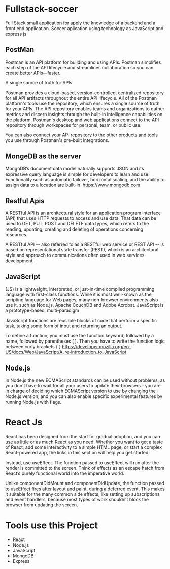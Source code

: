 # Fullstack-soccer
Full Stack small application for apply the knowledge of a backend and a front end application.
Soccer aplication using technology as JavaScript and express js 


## PostMan
Postman is an API platform for building and using APIs. Postman simplifies each step of the API lifecycle and streamlines collaboration so you can create better APIs—faster.

A single source of truth for APIs

Postman provides a cloud-based, version-controlled, centralized repository for all API artifacts throughout the entire API lifecycle. All of the Postman platform's tools use the repository, which ensures a single source of truth for your APIs. The API repository enables teams and organizations to gather metrics and discern insights through the built-in intelligence capabilities on the platform. Postman's desktop and web applications connect to the API repository through workspaces for personal, team, or public use.

You can also connect your API repository to the other products and tools you use through Postman's pre-built integrations.

## MongeDB as the server 

MongoDB’s document data model naturally supports JSON and its expressive query language is simple for developers to learn and use. Functionality such as automatic failover, horizontal scaling, and the ability to assign data to a location are built-in.
https://www.mongodb.com

## Restful Apis
A RESTful API is an architectural style for an application program interface (API) that uses HTTP requests to access and use data. That data can be used to GET, PUT, POST and DELETE data types, which refers to the reading, updating, creating and deleting of operations concerning resources.

A RESTful API -- also referred to as a RESTful web service or REST API -- is based on representational state transfer (REST), which is an architectural style and approach to communications often used in web services development.

## JavaScript 

 (JS) is a lightweight, interpreted, or just-in-time compiled programming language with first-class functions. While it is most well-known as the scripting language for Web pages, many non-browser environments also use it, such as Node.js, Apache CouchDB and Adobe Acrobat. JavaScript is a prototype-based, multi-paradigm

JavaScript functions are reusable blocks of code that perform a specific task, taking some form of input and returning an output.

To define a function, you must use the function keyword, followed by a name, followed by parentheses ( ). Then you have to write the function logic between curly brackets { }
https://developer.mozilla.org/en-US/docs/Web/JavaScript/A_re-introduction_to_JavaScript


## Node.js 

In Node.js the new ECMAScript standards can be used without problems, as you don't have to wait for all your users to update their browsers - you are in charge of deciding which ECMAScript version to use by changing the Node.js version, and you can also enable specific experimental features by running Node.js with flags.

# React Js

React has been designed from the start for gradual adoption, and you can use as little or as much React as you need. Whether you want to get a taste of React, add some interactivity to a simple HTML page, or start a complex React-powered app, the links in this section will help you get started.

Instead, use useEffect. The function passed to useEffect will run after the render is committed to the screen. Think of effects as an escape hatch from React’s purely functional world into the imperative world.

Unlike componentDidMount and componentDidUpdate, the function passed to useEffect fires after layout and paint, during a deferred event. This makes it suitable for the many common side effects, like setting up subscriptions and event handlers, because most types of work shouldn’t block the browser from updating the screen.

# Tools use this Project

* React
* Node.js
* JavaScript
* MongoDB
* Express

